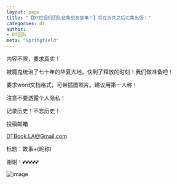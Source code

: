 ```yaml
---
layout: page
title: "【DT挖掘机团队征集战友故事！】将在灭共之后汇集出版！"
categories: dt
author:
- DT团队
meta: "Springfield"
---
```


内容不限，要求真实！

被魔鬼统治了七十年的华夏大地，快到了释放的时刻！我们做准备吧！

要求word文档格式，可带插图照片。建议用第一人称！

注意不要透露个人隐私！

记录历史！不忘历史！

投稿邮箱

DTBook.LA@Gmail.com

标题：故事+(昵称)

谢谢！💕💕💕💕💕

![image](../../../../image/dt/bg.jpeg)
